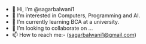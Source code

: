 - 👋 Hi, I’m @sagarbalwani1
- 👀 I’m interested in Computers, Programming and AI.
- 🌱 I’m currently learning BCA at a university.
- 💞️ I’m looking to collaborate on ...
- 📫 How to reach me:- (sagarbalwani1@gmail.com)

<!---
sagarbalwani1/sagarbalwani1 is a ✨ special ✨ repository because its `README.md` (this file) appears on your GitHub profile.
You can click the Preview link to take a look at your changes.
--->
